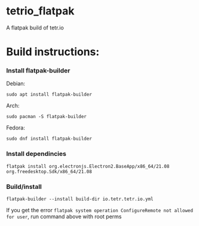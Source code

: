 # tetrio_flatpak
A flatpak build of tetr.io

# Build instructions:

### Install flatpak-builder

Debian:

    sudo apt install flatpak-builder

Arch:

    sudo pacman -S flatpak-builder

Fedora: 

    sudo dnf install flatpak-builder

### Install dependincies

    flatpak install org.electronjs.Electron2.BaseApp/x86_64/21.08 org.freedesktop.Sdk/x86_64/21.08

### Build/install

    flatpak-builder --install build-dir io.tetr.tetr.io.yml

If you get the error `flatpak system operation ConfigureRemote not allowed for user`, run command above with root perms

